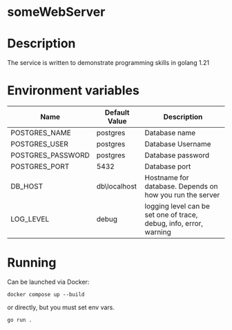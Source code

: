 # someWebServer

# Description

The service is written to demonstrate programming skills in golang 1.21



# Environment variables

| Name          | Default Value | Description                                                        |
|---------------|--------------|--------------------------------------------------------------------|
|  POSTGRES_NAME             | postgres     | Database name                                         |
|       POSTGRES_USER        | postgres     | Database Username                                     |
|   POSTGRES_PASSWORD            | postgres     | Database password                                 |
|   POSTGRES_PORT            | 5432         | Database port                                         |
|  DB_HOST             | db\localhost | Hostname for database. Depends on how you run the server    |
|  LOG_LEVEL           | debug| logging level can be set one of trace, debug, info, error, warning |


# Running
Can be launched via Docker:
```shell
docker compose up --build
```

or directly, but you must set env vars.
```shell
go run .
```

